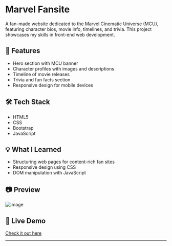 # Marvel Fansite

A fan-made website dedicated to the Marvel Cinematic Universe (MCU), featuring character bios, movie info, timelines, and trivia. This project showcases my skills in front-end web development.

## 🚀 Features

- Hero section with MCU banner
- Character profiles with images and descriptions
- Timeline of movie releases
- Trivia and fun facts section
- Responsive design for mobile devices

## 🛠️ Tech Stack

- HTML5
- CSS
- Bootstrap
- JavaScript

## 💡 What I Learned

- Structuring web pages for content-rich fan sites
- Responsive design using CSS
- DOM manipulation with JavaScript

## 📷 Preview
![image](https://github.com/user-attachments/assets/16116cc6-b3b8-4b96-87a5-bbba8f9b969a)


## 🔗 Live Demo

[Check it out here]()

---





